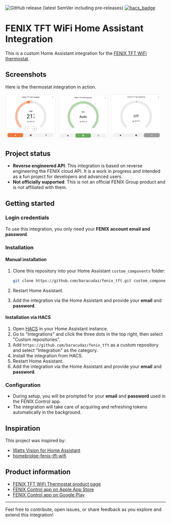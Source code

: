 ![GitHub release (latest SemVer including pre-releases)](https://img.shields.io/github/v/release/baracudaz/fenix_tft?include_prereleases)
 [![hacs_badge](https://img.shields.io/badge/HACS-Custom-41BDF5.svg)](https://github.com/hacs/integration)

# FENIX TFT WiFi Home Assistant Integration

This is a custom Home Assistant integration for the [FENIX TFT WiFi thermostat](https://www.fenixgroup.cz/en/products/thermostat-fenix-tft-wifi).

## Screenshots

Here is the thermostat integration in action.

<p float="left">
  <img src="screenshots/thermostat-manual.png" width="32%" />
  <img src="screenshots/thermostat-auto.png" width="32%" />
  <img src="screenshots/thermostat-off.png" width="32%" />
</p>

## Project status

- **Reverse engineered API**: This integration is based on reverse engineering the FENIX cloud API. It is a work in progress and intended as a fun project for developers and advanced users.
- **Not officially supported**: This is not an official FENIX Group product and is not affiliated with them.

## Getting started

### Login credentials

To use this integration, you only need your **FENIX account email and password**.  

### Installation

#### Manual installation

1. Clone this repository into your Home Assistant `custom_components` folder:

    ```bash
    git clone https://github.com/baracudaz/fenix_tft.git custom_components/fenix_tft
    ```

2. Restart Home Assistant.
3. Add the integration via the Home Assistant and provide your **email** and **password**.

#### Installation via HACS

1. Open [HACS](https://www.hacs.xyz) in your Home Assistant instance.
2. Go to "Integrations" and click the three dots in the top right, then select "Custom repositories".
3. Add `https://github.com/baracudaz/fenix_tft` as a custom repository and select "Integration" as the category.
4. Install the integration from HACS.
5. Restart Home Assistant.
6. Add the integration via the Home Assistant and provide your **email** and **password**.

### Configuration

- During setup, you will be prompted for your **email** and **password** used in the FENIX Control app.
- The integration will take care of acquiring and refreshing tokens automatically in the background.

## Inspiration

This project was inspired by:

- [Watts Vision for Home Assistant](https://github.com/pwesters/watts_vision)
- [homebridge-fenix-tft-wifi](https://github.com/tomas-kulhanek/homebridge-fenix-tft-wifi)

## Product information

- [FENIX TFT WiFi Thermostat product page](https://www.fenixgroup.cz/en/products/thermostat-fenix-tft-wifi)
- [FENIX Control app on Apple App Store](https://apps.apple.com/ch/app/fenix-control/id1474206689?l=en-GB)
- [FENIX Control app on Google Play](https://play.google.com/store/apps/details?id=com.Fenix.TftWifi.Mobile)

---

Feel free to contribute, open issues, or share feedback as you explore and extend this integration!
